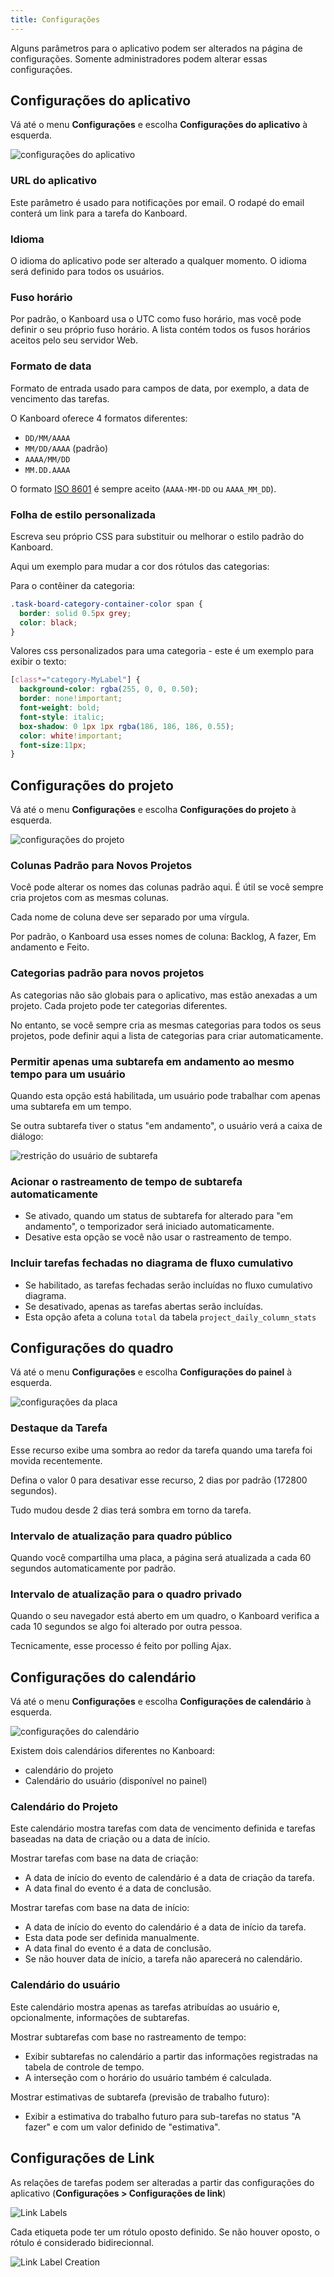 ```yaml
---
title: Configurações
---
```


Alguns parâmetros para o aplicativo podem ser alterados na página de
configurações. Somente administradores podem alterar essas
configurações.

Configurações do aplicativo
---------------------------

Vá até o menu **Configurações** e escolha **Configurações do
aplicativo** à esquerda.

![configurações do aplicativo](/images/v1/application-settings.png)

### URL do aplicativo

Este parâmetro é usado para notificações por email. O rodapé do email
conterá um link para a tarefa do Kanboard.

### Idioma

O idioma do aplicativo pode ser alterado a qualquer momento. O idioma
será definido para todos os usuários.

### Fuso horário

Por padrão, o Kanboard usa o UTC como fuso horário, mas você pode
definir o seu próprio fuso horário. A lista contém todos os fusos
horários aceitos pelo seu servidor Web.

### Formato de data

Formato de entrada usado para campos de data, por exemplo, a data de
vencimento das tarefas.

O Kanboard oferece 4 formatos diferentes:

-   `DD/MM/AAAA`
-   `MM/DD/AAAA` (padrão)
-   `AAAA/MM/DD`
-   `MM.DD.AAAA`

O formato [ISO 8601](http://en.wikipedia.org/wiki/ISO_8601) é sempre
aceito (`AAAA-MM-DD` ou `AAAA_MM_DD`).

### Folha de estilo personalizada

Escreva seu próprio CSS para substituir ou melhorar o estilo padrão do
Kanboard.

Aqui um exemplo para mudar a cor dos rótulos das categorias:

Para o contêiner da categoria:

```css
.task-board-category-container-color span {
  border: solid 0.5px grey;
  color: black;
}
```

Valores css personalizados para uma categoria - este é um exemplo para
exibir o texto:

```css
[class*="category-MyLabel"] {
  background-color: rgba(255, 0, 0, 0.50);
  border: none!important;
  font-weight: bold;
  font-style: italic;
  box-shadow: 0 1px 1px rgba(186, 186, 186, 0.55);
  color: white!important;
  font-size:11px;
}
```

Configurações do projeto
------------------------

Vá até o menu **Configurações** e escolha **Configurações do projeto** à
esquerda.

![configurações do projeto](/images/v1/project-settings.png)

### Colunas Padrão para Novos Projetos

Você pode alterar os nomes das colunas padrão aqui. É útil se você
sempre cria projetos com as mesmas colunas.

Cada nome de coluna deve ser separado por uma vírgula.

Por padrão, o Kanboard usa esses nomes de coluna: Backlog, A fazer, Em
andamento e Feito.

### Categorias padrão para novos projetos

As categorias não são globais para o aplicativo, mas estão anexadas a um
projeto. Cada projeto pode ter categorias diferentes.

No entanto, se você sempre cria as mesmas categorias para todos os seus
projetos, pode definir aqui a lista de categorias para criar
automaticamente.

### Permitir apenas uma subtarefa em andamento ao mesmo tempo para um usuário

Quando esta opção está habilitada, um usuário pode trabalhar com apenas
uma subtarefa em um tempo.

Se outra subtarefa tiver o status \"em andamento\", o usuário verá a
caixa de diálogo:

![restrição do usuário de subtarefa](/images/v1/subtask-user-restriction.png)

### Acionar o rastreamento de tempo de subtarefa automaticamente

-   Se ativado, quando um status de subtarefa for alterado para "em
    andamento", o temporizador será iniciado automaticamente.
-   Desative esta opção se você não usar o rastreamento de tempo.

### Incluir tarefas fechadas no diagrama de fluxo cumulativo

-   Se habilitado, as tarefas fechadas serão incluídas no fluxo cumulativo diagrama.
-   Se desativado, apenas as tarefas abertas serão incluídas.
-   Esta opção afeta a coluna `total` da tabela `project_daily_column_stats`

Configurações do quadro
-----------------------

Vá até o menu **Configurações** e escolha **Configurações do painel** à
esquerda.

![configurações da placa](/images/v1/board-settings.png)

### Destaque da Tarefa

Esse recurso exibe uma sombra ao redor da tarefa quando uma tarefa foi
movida recentemente.

Defina o valor 0 para desativar esse recurso, 2 dias por padrão (172800
segundos).

Tudo mudou desde 2 dias terá sombra em torno da tarefa.

### Intervalo de atualização para quadro público

Quando você compartilha uma placa, a página será atualizada a cada 60
segundos automaticamente por padrão.

### Intervalo de atualização para o quadro privado

Quando o seu navegador está aberto em um quadro, o Kanboard verifica a
cada 10 segundos se algo foi alterado por outra pessoa.

Tecnicamente, esse processo é feito por polling Ajax.

Configurações do calendário
---------------------------

Vá até o menu **Configurações** e escolha **Configurações de
calendário** à esquerda.

![configurações do calendário](/images/v1/calendar-settings.png)

Existem dois calendários diferentes no Kanboard:

-   calendário do projeto
-   Calendário do usuário (disponível no painel)

### Calendário do Projeto

Este calendário mostra tarefas com data de vencimento definida e tarefas
baseadas na data de criação ou a data de início.

Mostrar tarefas com base na data de criação:

-   A data de início do evento de calendário é a data de criação da
    tarefa.
-   A data final do evento é a data de conclusão.

Mostrar tarefas com base na data de início:

-   A data de início do evento do calendário é a data de início da
    tarefa.
-   Esta data pode ser definida manualmente.
-   A data final do evento é a data de conclusão.
-   Se não houver data de início, a tarefa não aparecerá no calendário.

### Calendário do usuário

Este calendário mostra apenas as tarefas atribuídas ao usuário e,
opcionalmente, informações de subtarefas.

Mostrar subtarefas com base no rastreamento de tempo:

-   Exibir subtarefas no calendário a partir das informações registradas
    na tabela de controle de tempo.
-   A interseção com o horário do usuário também é calculada.

Mostrar estimativas de subtarefa (previsão de trabalho futuro):

-   Exibir a estimativa do trabalho futuro para sub-tarefas no status
    "A fazer" e com um valor definido de "estimativa".

Configurações de Link
---------------------

As relações de tarefas podem ser alteradas a partir das configurações do
aplicativo (**Configurações > Configurações de link**)

![Link Labels](/images/v1/link-labels.png)

Cada etiqueta pode ter um rótulo oposto definido. 
Se não houver oposto, o rótulo é considerado bidirecionnal.

![Link Label Creation](/images/v1/link-label-creation.png)

